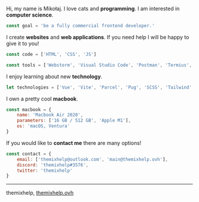 Hi, my name is Mikołaj. I love cats and **programming**. I am interested in **computer science**.
```javascript
const goal = 'be a fully commercial frontend developer.'
```

I create **websites** and **web applications**. If you need help I will be happy to give it to you!
```javascript
const code = ['HTML', 'CSS', 'JS']
```
```javascript
const tools = ['Webstorm', 'Visual Studio Code', 'Postman', 'Termius', 'Figma']
```

I enjoy learning about new **technology**.
```javascript
let technologies = ['Vue', 'Vite', 'Parcel', 'Pug', 'SCSS', 'Tailwind', 'Axios', 'Strapi']
```

I own a pretty cool **macbook**.
```javascript
const macbook = {
    name: 'Macbook Air 2020',
    parameters: ['16 GB / 512 GB', 'Apple M1'],
    os: 'macOS, Ventura'
}
```

If you would like to **contact me** there are many options!
```javascript
const contact = {
    email: ['themixhelp@outlook.com', 'main@themixhelp.ovh'],
    discord: 'themixhelp#3576',
    twitter: 'themixhelp'
}
```

---
themixhelp, [themixhelp.ovh](https://themixhelp.ovh)
